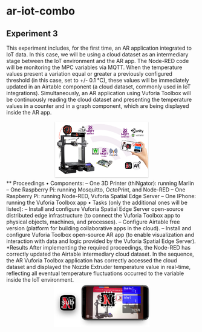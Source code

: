 # ar-iot-combo
## Experiment 3
This experiment includes, for the first time, an AR application integrated to IoT data. In this case, we will be using
a cloud dataset as an intermediary stage between the IoT environment and the AR app. The Node-RED code will
be monitoring the MPC variables via MQTT. When the temperature values present a variation equal or greater a
previously configured threshold (in this case, set to +/- 0.1 °C), these values will be immediately updated in an
Airtable component (a cloud dataset, commonly used in IoT integrations). Simultaneously, an AR application using
Vuforia Toolbox will be continuously reading the cloud dataset and presenting the temperature values in a counter
and in a graph component, which are being displayed inside the AR app.
<br>
<div align=center>
    <img src="https://github.com/paulonegrao/assets/blob/master/POC13.png" height="50%" width="50%" alt="AR - IoT Combo" width="650px" />
</div>
** Proceedings
• Components:
– One 3D Printer (thiNgator): running Marlin
– One Raspberry Pi: running Mosquitto, OctoPrint, and Node-RED
– One Raspberry Pi: running Node-RED, Vuforia Spatial Edge Server
– One IPhone: running the Vuforia Toolbox app
• Tasks (only the additional ones will be listed):
– Install and configure Vuforia Spatial Edge Server open-source distributed edge infrastructure (to connect
the Vuforia Toolbox app to physical objects, machines, and processes).
– Configure Airtable free version (platform for building collaborative apps in the cloud).
– Install and configure Vuforia Toolbox open-source AR app (to enable visualization and interaction with
data and logic provided by the Vuforia Spatial Edge Server).
*Results
After implementing the required proceedings, the Node-RED has correctly updated the Airtable intermediary cloud
dataset. In the sequence, the AR Vuforia Toolbox application has correctly accessed the cloud dataset and displayed
the Nozzle Extruder temperature value in real-time, reflecting all eventual temperature fluctuations occurred to the
variable inside the IoT environment.
<br>
<div align=center>
    <img src="https://github.com/paulonegrao/assets/blob/master/POC14.png" height="50%" width="50%" alt="AR - IoT Combo" width="650px" />
</div>
